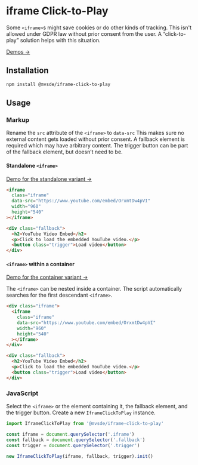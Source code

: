 # iframe Click-to-Play

Some `<iframe>`s might save cookies or do other kinds of tracking. This isn't allowed under GDPR law without prior consent from the user. A “click-to-play” solution helps with this situation.

[Demos →](https://iframe-click-to-play.fynn.be)

## Installation

```bash
npm install @mvsde/iframe-click-to-play
```

## Usage

### Markup

Rename the `src` attribute of the `<iframe>` to `data-src` This makes sure no external content gets loaded without prior consent. A fallback element is required which may have arbitrary content. The trigger button can be part of the fallback element, but doesn’t need to be.

#### Standalone `<iframe>`

[Demo for the standalone variant →](https://iframe-click-to-play.fynn.be/standalone.html)

```html
<iframe
  class="iframe"
  data-src="https://www.youtube.com/embed/OrxmtDw4pVI"
  width="960"
  height="540"
></iframe>

<div class="fallback">
  <h2>YouTube Video Embed</h2>
  <p>Click to load the embedded YouTube video.</p>
  <button class="trigger">Load video</button>
</div>
```

#### `<iframe>` within a container

[Demo for the container variant →](https://iframe-click-to-play.fynn.be/container.html)

The `<iframe>` can be nested inside a container. The script automatically searches for the first descendant `<iframe>`.

```html
<div class="iframe">
  <iframe
    class="iframe"
    data-src="https://www.youtube.com/embed/OrxmtDw4pVI"
    width="960"
    height="540"
  ></iframe>
</div>

<div class="fallback">
  <h2>YouTube Video Embed</h2>
  <p>Click to load the embedded YouTube video.</p>
  <button class="trigger">Load video</button>
</div>
```

### JavaScript

Select the `<iframe>` or the element containing it, the fallback element, and the trigger button. Create a new `IframeClickToPlay` instance.

```js
import IframeClickToPlay from '@mvsde/iframe-click-to-play'

const iframe = document.querySelector('.iframe')
const fallback = document.querySelector('.fallback')
const trigger = document.querySelector('.trigger')

new IframeClickToPlay(iframe, fallback, trigger).init()
```
